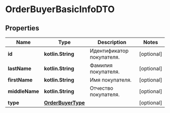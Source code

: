 
# OrderBuyerBasicInfoDTO

## Properties
| Name | Type | Description | Notes |
| ------------ | ------------- | ------------- | ------------- |
| **id** | **kotlin.String** | Идентификатор покупателя. |  [optional] |
| **lastName** | **kotlin.String** | Фамилия покупателя. |  [optional] |
| **firstName** | **kotlin.String** | Имя покупателя. |  [optional] |
| **middleName** | **kotlin.String** | Отчество покупателя. |  [optional] |
| **type** | [**OrderBuyerType**](OrderBuyerType.md) |  |  [optional] |



